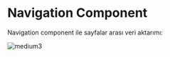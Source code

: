 # Navigation Component
Navigation component ile sayfalar arası veri aktarımı:

![medium3](https://user-images.githubusercontent.com/57031770/140940527-250c3f56-0b2b-44b7-8107-b79a8c006607.gif)
